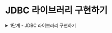 # JDBC 라이브러리 구현하기

<details>
<summary>1단계 - JDBC 라이브러리 구현하기</summary>

구현 기능 목록

- [x] UserDaoTest의 모든 테스트 케이스가 통과시키기
- [ ] UserDao가 아닌 JdbcTemplate 클래스에서 JDBC와 관련된 처리를 담당하도록 수정

리팩터링

- [x] try-with-resources 를 사용하도록 수정
- [ ] null 대신 Optional.empty() 를 반환하도록 수정
- [ ] JdbcTemplate 중복 코드 없애기
- [ ] JdbcTemplate 예외 상황에 대한 테스트 추가
- [ ] Dao 테스트 격리 고민해보기

</details>
